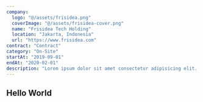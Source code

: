 ```yaml
---
company:
  logo: "@/assets/frisidea.png"
  coverImage: "@/assets/frisidea-cover.png"
  name: "Frisidea Tech Holding"
  location: "Jakarta, Indonesia"
  url: "https://www.frisidea.com"
contract: "Contract"
category: "On-Site"
startAt: "2019-09-01"
endAt: "2020-02-01"
description: "Lorem ipsum dolor sit amet consectetur adipisicing elit. Magni accusantium iste"
---
```


## Hello World